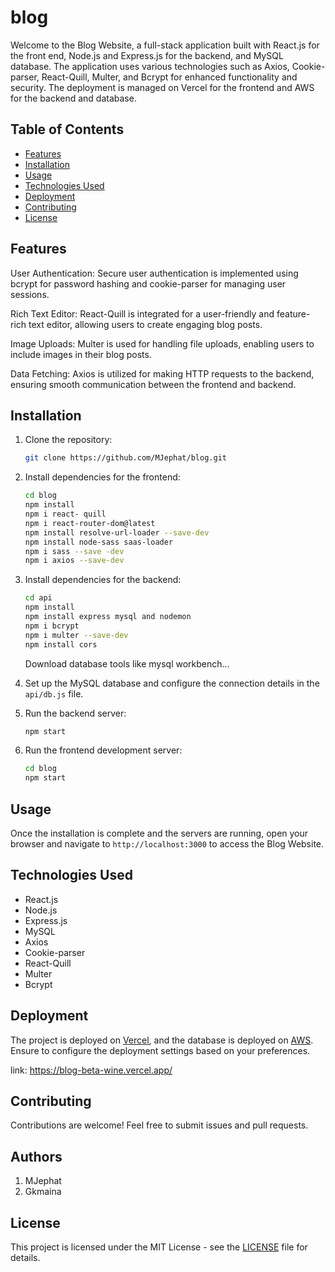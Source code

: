 # blog

Welcome to the Blog Website, a full-stack application built with React.js for the front end, Node.js and Express.js for the backend, and MySQL database. The application uses various technologies such as Axios, Cookie-parser, React-Quill, Multer, and Bcrypt for enhanced functionality and security. The deployment is managed on Vercel for the frontend and AWS for the backend and database.

## Table of Contents

- [Features](#features)
- [Installation](#installation)
- [Usage](#usage)
- [Technologies Used](#technologies-used)
- [Deployment](#deployment)
- [Contributing](#contributing)
- [License](#license)

## Features

User Authentication: Secure user authentication is implemented using bcrypt for password hashing and cookie-parser for managing user sessions.

Rich Text Editor: React-Quill is integrated for a user-friendly and feature-rich text editor, allowing users to create engaging blog posts.

Image Uploads: Multer is used for handling file uploads, enabling users to include images in their blog posts.

Data Fetching: Axios is utilized for making HTTP requests to the backend, ensuring smooth communication between the frontend and backend.

## Installation

1. Clone the repository:

   ```bash
   git clone https://github.com/MJephat/blog.git
   ```

2. Install dependencies for the frontend:

   ```bash
   cd blog
   npm install
   npm i react- quill
   npm i react-router-dom@latest
   npm install resolve-url-loader --save-dev
   npm install node-sass saas-loader
   npm i sass --save -dev
   npm i axios --save-dev

   ```

3. Install dependencies for the backend:

   ```bash
   cd api
   npm install
   npm install express mysql and nodemon
   npm i bcrypt
   npm i multer --save-dev
   npm install cors
   ```
   Download database tools like mysql workbench...

4. Set up the MySQL database and configure the connection details in the `api/db.js` file.

5. Run the backend server:

   ```bash
   npm start
   ```

6. Run the frontend development server:

   ```bash
   cd blog
   npm start
   ```

## Usage

Once the installation is complete and the servers are running, open your browser and navigate to `http://localhost:3000` to access the Blog Website.

## Technologies Used

- React.js
- Node.js
- Express.js
- MySQL
- Axios
- Cookie-parser
- React-Quill
- Multer
- Bcrypt

## Deployment

The project is deployed on [Vercel](https://vercel.com/), and the database is deployed on [AWS](https://aws.amazon.com/). Ensure to configure the deployment settings based on your preferences.

link: https://blog-beta-wine.vercel.app/

## Contributing

Contributions are welcome! Feel free to submit issues and pull requests.
## Authors
1. MJephat
2. Gkmaina

## License

This project is licensed under the MIT License - see the [LICENSE](LICENSE) file for details.